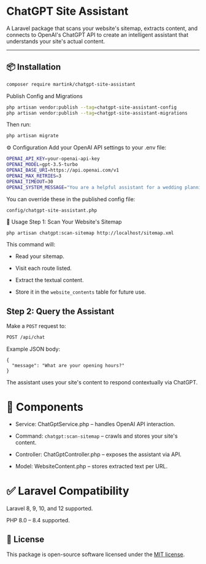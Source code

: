 # ChatGPT Site Assistant

A Laravel package that scans your website's sitemap, extracts content, and connects to OpenAI's ChatGPT API to create an intelligent assistant that understands your site's actual content.

---

## 📦 Installation

```bash
composer require martink/chatgpt-site-assistant
```

Publish Config and Migrations
```bash
php artisan vendor:publish --tag=chatgpt-site-assistant-config
php artisan vendor:publish --tag=chatgpt-site-assistant-migrations
```
Then run:
```bash
php artisan migrate
```
⚙️ Configuration
Add your OpenAI API settings to your .env file:
```bash
OPENAI_API_KEY=your-openai-api-key
OPENAI_MODEL=gpt-3.5-turbo
OPENAI_BASE_URI=https://api.openai.com/v1
OPENAI_MAX_RETRIES=3
OPENAI_TIMEOUT=30
OPENAI_SYSTEM_MESSAGE="You are a helpful assistant for a wedding planning website. Use the following context to answer the user's question."
```
You can override these in the published config file:
<pre><code>config/chatgpt-site-assistant.php</code></pre>

🧠 Usage
Step 1: Scan Your Website's Sitemap
```bash
php artisan chatgpt:scan-sitemap http://localhost/sitemap.xml
```
This command will:

* Read your sitemap.

* Visit each route listed.

* Extract the textual content.

* Store it in the <code>website_contents</code> table for future use.

## Step 2: Query the Assistant
Make a <code>POST</code> request to:
```bash
POST /api/chat
```
Example JSON body:
```
{
  "message": "What are your opening hours?"
}
```
The assistant uses your site's content to respond contextually via ChatGPT.
# 🧩 Components
* Service: ChatGptService.php – handles OpenAI API interaction.

* Command: <code>chatgpt:scan-sitemap</code> – crawls and stores your site's content.

* Controller: ChatGptController.php – exposes the assistant via API.

* Model: WebsiteContent.php – stores extracted text per URL.

# ✅ Laravel Compatibility
Laravel 8, 9, 10, and 12 supported.

PHP 8.0 – 8.4 supported.

## 📄 License

This package is open-source software licensed under the [MIT license](LICENSE).

